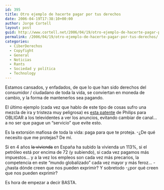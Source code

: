 ```yaml
---
id: 395
title: Otro ejemplo de hacerte pagar por tus derechos
date: 2006-04-19T17:38:10+00:00
author: Jorge Cortell
layout: post
guid: http://www.cortell.net/2006/04/19/otro-ejemplo-de-hacerte-pagar-por-tus-derechos/
permalink: /2006/04/19/otro-ejemplo-de-hacerte-pagar-por-tus-derechos/
categories:
  - CiberDerechos
  - Copyfight
  - General
  - Noticias
  - Rants
  - Sociedad y polí­tica
  - Technology
---
```

Estamos cansados, y enfadados, de que lo que han sido derechos del consumidor / ciudadano de toda la vida, se conviertan en moneda de cambio, y la forma de mantenerlos sea pagando.

El último ejemplo (cada vez que hablo de este tipo de cosas sufro una mezcla de ira y tristeza muy peligrosa) es [esta patente](http://tinyurl.com/ostqn) de Philips para OBLIGAR a los televidentes a ver los anuncios, evitando cambiar de canal&#8230; a no ser que pague un &#8220;servicio&#8221; que evite esto.

Es la extorsión mafiosa de toda la vida: paga para que te proteja. -¿De qué necesito que me protejas? De mí­.

Si en 4 años <s>la vivienda</s> en España ha subido la vivienda un 113%, si el petróleo está por encima de 72 (y subiendo), si cada vez pagamos más impuestos&#8230; y a la vez los empleos son cada vez más precarios, la competencia en este &#8220;mundo globalizado&#8221; cada vez mayor y más feroz&#8230; -¿hasta dónde creen que nos pueden exprimir? Y sobretodo -¿por qué creen que nos pueden exprimir?

Es hora de empezar a decir BASTA.